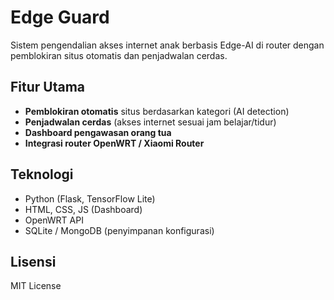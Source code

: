 # Edge Guard
Sistem pengendalian akses internet anak berbasis Edge-AI di router dengan pemblokiran situs otomatis dan penjadwalan cerdas.

## Fitur Utama
- **Pemblokiran otomatis** situs berdasarkan kategori (AI detection)
- **Penjadwalan cerdas** (akses internet sesuai jam belajar/tidur)
- **Dashboard pengawasan orang tua**
- **Integrasi router OpenWRT / Xiaomi Router**

## Teknologi
- Python (Flask, TensorFlow Lite)
- HTML, CSS, JS (Dashboard)
- OpenWRT API
- SQLite / MongoDB (penyimpanan konfigurasi)

## Lisensi
MIT License